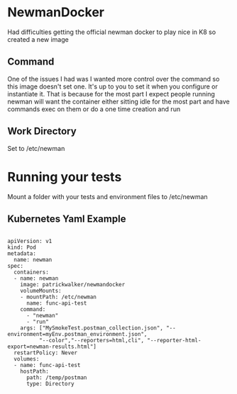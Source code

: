 # NewmanDocker
Had difficulties getting the official newman docker to play nice in K8 so created a new image

## Command
One of the issues I had was I wanted more control over the command so this image doesn't set one. It's up to you to set it when you configure or instantiate it. That is because for the most part I expect people running newman will want the container either sitting idle for the most part and have commands exec on them or do a one time creation and run

## Work Directory
Set to /etc/newman

# Running your tests
Mount a folder with your tests and environment files to /etc/newman

## Kubernetes Yaml Example

```

apiVersion: v1
kind: Pod
metadata:
  name: newman
spec:
  containers:
  - name: newman
    image: patrickwalker/newmandocker
    volumeMounts:
    - mountPath: /etc/newman
      name: func-api-test        
    command:
      - "newman"
      - "run"
    args: ["MySmokeTest.postman_collection.json", "--environment=myEnv.postman_environment.json",
          "--color","--reporters=html,cli", "--reporter-html-export=newman-results.html"] 
  restartPolicy: Never
  volumes:
  - name: func-api-test
    hostPath:
      path: /temp/postman
      type: Directory

```
